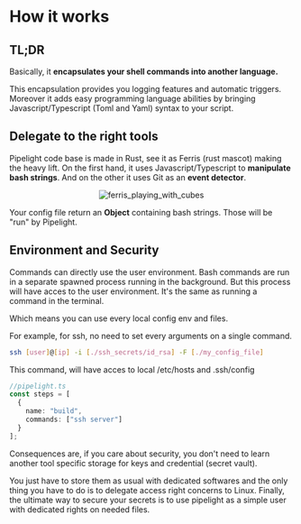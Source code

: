 # How it works

## TL;DR

Basically, it **encapsulates your shell commands into another language.**

This encapsulation provides you logging features and automatic triggers.
Moreover it adds easy programming language abilities by bringing Javascript/Typescript (Toml and Yaml) syntax to your script.

## Delegate to the right tools

Pipelight code base is made in Rust, see it as Ferris (rust mascot) making the heavy lift.
On the first hand, it uses Javascript/Typescript to **manipulate bash strings**.
And on the other it uses Git as an **event detector**.

<p align="center">
  <img src="/images/ferris_playing_pipelight.png" alt="ferris_playing_with_cubes">
</p>

Your config file return an **Object** containing bash strings.
Those will be "run" by Pipelight.

## Environment and Security

Commands can directly use the user environment.
Bash commands are run in a separate spawned process running in the background.
But this process will have acces to the user environment.
It's the same as running a command in the terminal.

Which means you can use every local config env and files.

For example, for ssh, no need to set every arguments on a single command.

```sh
ssh [user]@[ip] -i [./ssh_secrets/id_rsa] -F [./my_config_file]
```

This command, will have acces to local /etc/hosts and .ssh/config

```ts
//pipelight.ts
const steps = [
  {
    name: "build",
    commands: ["ssh server"]
  }
];
```

Consequences are, if you care about security, you don't need to
learn another tool specific storage for keys and credential (secret vault).

You just have to store them as usual with dedicated softwares and the only thing you have to do is to delegate access right concerns to Linux.
Finally, the ultimate way to secure your secrets is to use pipelight as a simple user with dedicated rights on needed files.
